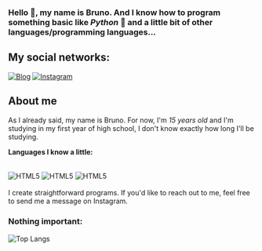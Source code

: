 ### Hello 👋, my name is Bruno. And I know how to program something basic like *Python* 🐍 and a little bit of other languages/programming languages...

## My social networks:
[![Blog](https://img.shields.io/badge/YouTube-FF0000?style=for-the-badge&logo=youtube&logoColor=white)](https://youtube.com/@BRUNO1O?si=1Ha6znQG0Jq_O3by)
[![Instagram](https://img.shields.io/badge/Instagram-E4405F?style=for-the-badge&logo=instagram&logoColor=white)](https://www.instagram.com/imbrunaoo/)

## About me
As I already said, my name is Bruno. For now, I'm *15 years old* and I'm studying in my first year of high school, I don't know exactly how long I'll be studying.
   
**Languages ​​I know a little:**

<div style="display: inline_block"><br>
  <img align="center" alt="HTML5" src="https://img.shields.io/badge/Python-3776AB?style=for-the-badge&logo=python&logoColor=white"/>
  <img align="center" alt="HTML5" src="https://img.shields.io/badge/HTML5-E34F26?style=for-the-badge&logo=html5&logoColor=white"/>
  <img align="center" alt="HTML5" src="https://img.shields.io/badge/JavaScript-323330?style=for-the-badge&logo=javascript&logoColor=F7DF1E"/>
  
</div>

<br>
I create straightforward programs. If you'd like to reach out to me, feel free to send me a message on Instagram.
   
### Nothing important:
![Top Langs](https://github-readme-stats.vercel.app/api/top-langs/?username=imbrunao&layout=compact)
